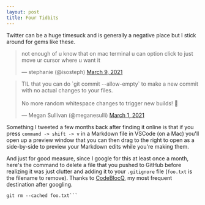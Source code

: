 ```yaml
---
layout: post
title: Four Tidbits
---
```


Twitter can be a huge timesuck and is generally a negative place but I stick around for gems like these.

<blockquote class="twitter-tweet"><p lang="en" dir="ltr">not enough of u know that on mac terminal u can option click to just move ur cursor where u want it</p>&mdash; stephanie (@isosteph) <a href="https://twitter.com/isosteph/status/1369081232336723968?ref_src=twsrc%5Etfw">March 9, 2021</a></blockquote> <script async src="https://platform.twitter.com/widgets.js" charset="utf-8"></script>

<blockquote class="twitter-tweet"><p lang="en" dir="ltr">TIL that you can do `git commit --allow-empty` to make a new commit with no actual changes to your files.<br><br>No more random whitespace changes to trigger new builds! 🥳</p>&mdash; Megan Sullivan (@meganesulli) <a href="https://twitter.com/meganesulli/status/1366466258393161729?ref_src=twsrc%5Etfw">March 1, 2021</a></blockquote> <script async src="https://platform.twitter.com/widgets.js" charset="utf-8"></script>

Something I tweeted a few months back after finding it online is that if you press `command -> shift -> v` in a Markdown file in VSCode (on a Mac) you'll open up a preview window that you can then drag to the right to open as a side-by-side to preview your Markdown edits while you're making them.

And just for good measure, since I google for this at least once a month, here's the command to delete a file that you pushed to GitHub before realizing it was just clutter and adding it to your `.gitignore` file (`foo.txt` is the filename to remove). Thanks to [CodeBlocQ](https://www.codeblocq.com/2016/01/Untrack-files-already-added-to-git-repository-based-on-gitignore/), my most frequent destination after googling.

````
git rm --cached foo.txt```
````
